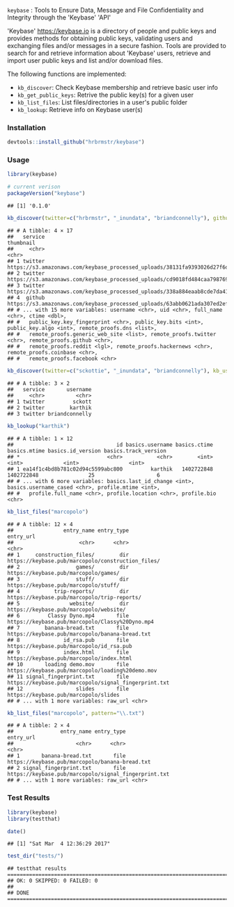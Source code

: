 
`keybase` : Tools to Ensure Data, Message and File Confidentiality and Integrity through the 'Keybase' 'API'

'Keybase' <https://keybase.io> is a directory of people and public keys and provides methods for obtaining public keys, validating users and exchanging files and/or messages in a secure fashion. Tools are provided to search for and retrieve information about 'Keybase' users, retrieve and import user public keys and list and/or download files.

The following functions are implemented:

-   `kb_discover`: Check Keybase membership and retrieve basic user info
-   `kb_get_public_keys`: Retrive the public key(s) for a given user
-   `kb_list_files`: List files/directories in a user's public folder
-   `kb_lookup`: Retrieve info on Keybase user(s)

### Installation

``` r
devtools::install_github("hrbrmstr/keybase")
```

### Usage

``` r
library(keybase)

# current verison
packageVersion("keybase")
```

    ## [1] '0.1.0'

``` r
kb_discover(twitter=c("hrbrmstr", "_inundata", "briandconnelly"), github="bearloga")
```

    ## # A tibble: 4 × 17
    ##   service                                                                                                   thumbnail
    ##     <chr>                                                                                                       <chr>
    ## 1 twitter https://s3.amazonaws.com/keybase_processed_uploads/38131fa9393026d27f6d75f1b094cb05_200_200_square_200.jpeg
    ## 2 twitter https://s3.amazonaws.com/keybase_processed_uploads/cd9018fd484caa798769d9ebafa1b805_200_200_square_200.jpeg
    ## 3 twitter https://s3.amazonaws.com/keybase_processed_uploads/338a884eaab8cde7da413e43c29f9805_200_200_square_200.jpeg
    ## 4  github https://s3.amazonaws.com/keybase_processed_uploads/63abb0621ada307ed2ef1b09d2e14a05_200_200_square_200.jpeg
    ## # ... with 15 more variables: username <chr>, uid <chr>, full_name <chr>, ctime <dbl>,
    ## #   public_key.key_fingerprint <chr>, public_key.bits <int>, public_key.algo <int>, remote_proofs.dns <list>,
    ## #   remote_proofs.generic_web_site <list>, remote_proofs.twitter <chr>, remote_proofs.github <chr>,
    ## #   remote_proofs.reddit <lgl>, remote_proofs.hackernews <chr>, remote_proofs.coinbase <chr>,
    ## #   remote_proofs.facebook <chr>

``` r
kb_discover(twitter=c("sckottie", "_inundata", "briandconnelly"), kb_usernames_only=TRUE)
```

    ## # A tibble: 3 × 2
    ##   service       username
    ##     <chr>          <chr>
    ## 1 twitter         sckott
    ## 2 twitter        karthik
    ## 3 twitter briandconnelly

``` r
kb_lookup("karthik")
```

    ## # A tibble: 1 × 12
    ##                                 id basics.username basics.ctime basics.mtime basics.id_version basics.track_version
    ## *                            <chr>           <chr>        <int>        <int>             <int>                <int>
    ## 1 ea14f1c4bd8b781c02d94c5599abc800         karthik   1402722848   1402722848                25                    6
    ## # ... with 6 more variables: basics.last_id_change <int>, basics.username_cased <chr>, profile.mtime <int>,
    ## #   profile.full_name <chr>, profile.location <chr>, profile.bio <chr>

``` r
kb_list_files("marcopolo")
```

    ## # A tibble: 12 × 4
    ##                entry_name entry_type                                            entry_url
    ##                     <chr>      <chr>                                                <chr>
    ## 1     construction_files/        dir    https://keybase.pub/marcopolo/construction_files/
    ## 2                  games/        dir                 https://keybase.pub/marcopolo/games/
    ## 3                  stuff/        dir                 https://keybase.pub/marcopolo/stuff/
    ## 4           trip-reports/        dir          https://keybase.pub/marcopolo/trip-reports/
    ## 5                website/        dir               https://keybase.pub/marcopolo/website/
    ## 6         Classy Dyno.mp4       file      https://keybase.pub/marcopolo/Classy%20Dyno.mp4
    ## 7        banana-bread.txt       file       https://keybase.pub/marcopolo/banana-bread.txt
    ## 8              id_rsa.pub       file             https://keybase.pub/marcopolo/id_rsa.pub
    ## 9              index.html       file             https://keybase.pub/marcopolo/index.html
    ## 10       loading demo.mov       file     https://keybase.pub/marcopolo/loading%20demo.mov
    ## 11 signal_fingerprint.txt       file https://keybase.pub/marcopolo/signal_fingerprint.txt
    ## 12                 slides       file                 https://keybase.pub/marcopolo/slides
    ## # ... with 1 more variables: raw_url <chr>

``` r
kb_list_files("marcopolo", pattern="\\.txt")
```

    ## # A tibble: 2 × 4
    ##               entry_name entry_type                                            entry_url
    ##                    <chr>      <chr>                                                <chr>
    ## 1       banana-bread.txt       file       https://keybase.pub/marcopolo/banana-bread.txt
    ## 2 signal_fingerprint.txt       file https://keybase.pub/marcopolo/signal_fingerprint.txt
    ## # ... with 1 more variables: raw_url <chr>

### Test Results

``` r
library(keybase)
library(testthat)

date()
```

    ## [1] "Sat Mar  4 12:36:29 2017"

``` r
test_dir("tests/")
```

    ## testthat results ========================================================================================================
    ## OK: 0 SKIPPED: 0 FAILED: 0
    ## 
    ## DONE ===================================================================================================================
